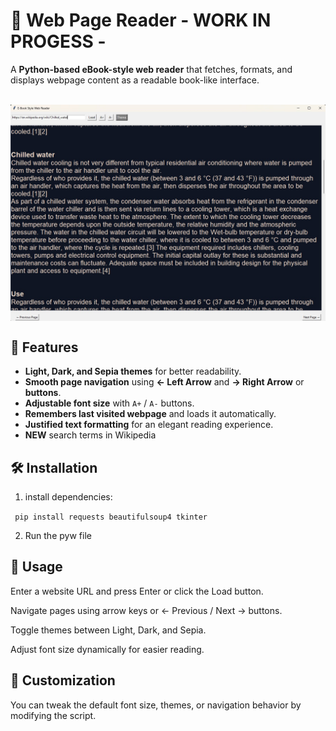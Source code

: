 # 📖 Web Page Reader - WORK IN PROGESS -

A **Python-based eBook-style web reader** that fetches, formats, and displays webpage content as a readable book-like interface.


</br>
<img src="https://github.com/adegard/webreader/blob/main/Immagine 2025-06-12 120020.jpg"  align="center">

## 🚀 Features
- **Light, Dark, and Sepia themes** for better readability.
- **Smooth page navigation** using **← Left Arrow** and **→ Right Arrow** or **buttons**.
- **Adjustable font size** with `A+` / `A-` buttons.
- **Remembers last visited webpage** and loads it automatically.
- **Justified text formatting** for an elegant reading experience.
- **NEW** search terms in Wikipedia

## 🛠 Installation
1. install dependencies:
   
``` pip install requests beautifulsoup4 tkinter```

2. Run the pyw file

## 🎯 Usage
Enter a website URL and press Enter or click the Load button.

Navigate pages using arrow keys or ← Previous / Next → buttons.

Toggle themes between Light, Dark, and Sepia.

Adjust font size dynamically for easier reading.

## 🎨 Customization
You can tweak the default font size, themes, or navigation behavior by modifying the script.
